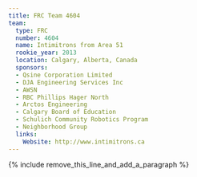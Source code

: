 ```yaml
---
title: FRC Team 4604
team:
  type: FRC
  number: 4604
  name: Intimitrons from Area 51
  rookie_year: 2013
  location: Calgary, Alberta, Canada
  sponsors:
  - Qsine Corporation Limited
  - DJA Engineering Services Inc
  - AWSN
  - RBC Phillips Hager North
  - Arctos Engineering
  - Calgary Board of Education
  - Schulich Community Robotics Program
  - Neighborhood Group
  links:
    Website: http://www.intimitrons.ca
---
```


{% include remove_this_line_and_add_a_paragraph %}